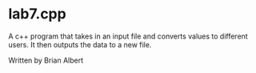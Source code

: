 # lab7.cpp

A c++ program that takes in an input file and converts values to different users. It then outputs the data to a new file. 

Written by Brian Albert
